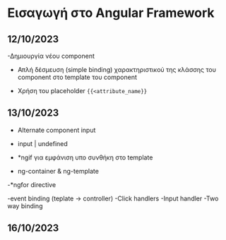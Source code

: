 # Εισαγωγή στο Angular Framework

## 12/10/2023

-Δημιουργία νέου component

- Απλή δέσμευση (simple binding) χαρακτηριστικού της κλάσσης του component 
στο template του component

- Χρήση του placeholder `{{<attribute_name}}`

## 13/10/2023

- Alternate component input

- input | undefined 
- *ngif για εμφάνιση υπο συνθήκη στο template
- ng-container & ng-template

-*ngfor directive


-event binding (teplate -> controller)
-Click handlers
-Input handler
-Two way binding

## 16/10/2023

